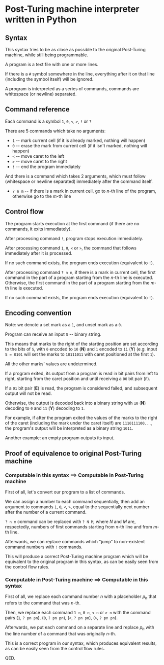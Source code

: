 # Post-Turing machine interpreter written in Python

## Syntax

This syntax tries to be as close as possible to the original Post-Turing machine, while still being programmable.

A program is a text file with one or more lines.

If there is a `#` symbol somewhere in the line, everything after it on that line
(including the symbol itself) will be ignored.

A program is interpreted as a series of commands, commands are whitespace (or newline) separated.

## Command reference

Each command is a symbol `1`, `0`, `<`, `>`, `!` or `?`

There are 5 commands which take no arguments:

* `1` -- mark current cell (if it is already marked, nothing will happen)
* `0` -- erase the mark from current cell (if it isn't marked, nothing will happen)
* `<` -- move caret to the left
* `>` -- move caret to the right
* `!` -- end the program immediately

And there is a command which takes 2 arguments, which must follow
(whitespace or newline separated) immediately after the command itself.

* `? n m` -- if there is a mark in current cell, go to $n$-th line of the program, otherwise go to the $m$-th line

## Control flow

The program starts execution at the first command
(if there are no commands, it exits immediately).

After processing command `!`, program stops execution immediately.

After processing command `1`, `0`, `<` or `>`, the command that follows
immediately after it is processed.

If no such command exists, the program ends execution (equivalent to `!`).

After processing command `? n m`, if there is a mark in current cell,
the first command in the part of a program starting from the $n$-th line is executed. 
Otherwise, the first command in the part of a program starting from the $m$-th line
is executed.

If no such command exists, the program ends execution (equivalent to `!`).

## Encoding convention

Note: we denote a set mark as a `1`, and unset mark as a `0`.

Program can receive an input `S` -- binary string.

This means that marks to the right of the starting position are set according to the 
bits of `S`, with `0` encoded to `10` (**N**) and `1` encoded to `11` (**Y**)
(e.g. input `S = 0101` will set the marks to `10111011` with caret positioned at the first `1`).

All the other marks' values are undetermined.

If a program exited, its output from a program is read in bit pairs from left to right,
starting from the caret position and until receiving a `00` bit pair (`F`).

If a `01` bit pair (**E**) is read, the program is considered failed, and subsequent output will not be read.

Otherwise, the output is decoded back into a binary string with `10` (**N**) decoding to `0` and `11` (**Y**) decoding to `1`.

For example, if after the program exited the values of the marks to the right of the caret
(including the mark under the caret itself) are `1110111100...`, the program's output will be
interpreted as a binary string `1011`.

Another example: an empty program outputs its input.

## Proof of equivalence to original Post-Turing machine

### Computable in this syntax $\implies$ Computable in Post-Turing machine

First of all, let's convert our program to a list of commands.

We can assign a number to each command sequentially, then add an argument to commands
`1`, `0`, `<`, `>`, equal to the sequentially next number after the number of a current command.

`? n m` command can be replaced with `? N M`, where $N$ and $M$ are, respectedly,
numbers of first commands starting from $n$-th line and from $m$-th line.

Afterwards, we can replace commands which "jump" to non-existent command numbers with `!` commands.

This will produce a correct Post-Turing machine program which will be equivalent to the
original program in this syntax, as can be easily seen from the control flow rules.

### Computable in Post-Turing machine $\implies$ Computable in this syntax

First of all, we replace each command number $n$ with a placeholder $p_n$ that refers to the
command that was $n$-th.

Then, we replace each command `1 n`, `0 n`, `< n` or `> n` with the command pairs
(`1`, `? pn pn`), (`0`, `? pn pn`), (`<`, `? pn pn`), (`>`, `? pn pn`).

Afterwards, we put each command on a separate line and replace $p_n$ with the line number
of a command that was originally $n$-th.

This is a correct program in our syntax, which produces equivalent results,
as can be easily seen from the control flow rules.

QED.
